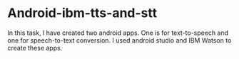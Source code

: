 # Android-ibm-tts-and-stt
In this task, I have created two android apps. One is for text-to-speech and one for speech-to-text conversion. I used android studio and IBM Watson to create these apps.
